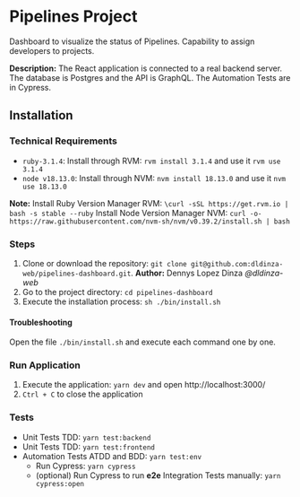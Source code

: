 # Pipelines Project

Dashboard to visualize the status of Pipelines. Capability to assign developers to projects.

**Description:**
The React application is connected to a real backend server. The database is Postgres and the API is GraphQL. The Automation Tests are in Cypress.

## Installation

### Technical Requirements

- `ruby-3.1.4`: Install through RVM: `rvm install 3.1.4` and use it `rvm use 3.1.4`
- `node v18.13.0`: Install through NVM: `nvm install 18.13.0` and use it `nvm use 18.13.0`

**Note:**
Install Ruby Version Manager RVM: `\curl -sSL https://get.rvm.io | bash -s stable --ruby`
Install Node Version Manager NVM: `curl -o- https://raw.githubusercontent.com/nvm-sh/nvm/v0.39.2/install.sh | bash`

### Steps

1. Clone or download the repository: `git clone git@github.com:dldinza-web/pipelines-dashboard.git`. **Author:** Dennys Lopez Dinza *@dldinza-web*
2. Go to the project directory: `cd pipelines-dashboard`
3. Execute the installation process: `sh ./bin/install.sh`

#### Troubleshooting
Open the file `./bin/install.sh` and execute each command one by one.

### Run Application
1. Execute the application: `yarn dev` and open http://localhost:3000/
2. `Ctrl + C` to close the application

### Tests

- Unit Tests TDD: `yarn test:backend`
- Unit Tests TDD: `yarn test:frontend`
- Automation Tests ATDD and BDD: `yarn test:env`
  - Run Cypress: `yarn cypress`
  - (optional) Run Cypress to run **e2e** Integration Tests manually: `yarn cypress:open`
